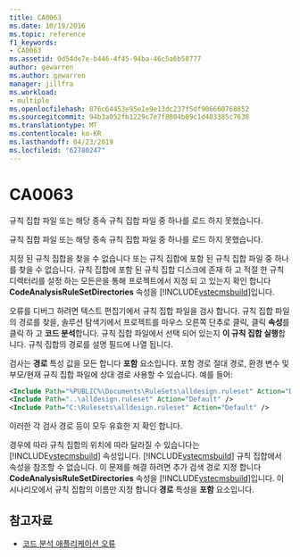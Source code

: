 ```yaml
---
title: CA0063
ms.date: 10/19/2016
ms.topic: reference
f1_keywords:
- CA0063
ms.assetid: 0d54de7e-b446-4f45-94ba-46c5a6b58777
author: gewarren
ms.author: gewarren
manager: jillfra
ms.workload:
- multiple
ms.openlocfilehash: 876c64453e95e1e9e13dc237f5df906660768852
ms.sourcegitcommit: 94b3a052fb1229c7e7f8804b09c1d403385c7630
ms.translationtype: MT
ms.contentlocale: ko-KR
ms.lasthandoff: 04/23/2019
ms.locfileid: "62780247"
---
```

# <a name="ca0063"></a>CA0063

규칙 집합 파일 또는 해당 종속 규칙 집합 파일 중 하나를 로드 하지 못했습니다.

규칙 집합 파일 또는 해당 종속 규칙 집합 파일 중 하나를 로드 하지 못했습니다.

지정 된 규칙 집합을 찾을 수 없습니다 또는 규칙 집합에 포함 된 규칙 집합 파일 중 하나를 찾을 수 없습니다. 규칙 집합에 포함 된 규칙 집합 디스크에 존재 하 고 적절 한 규칙 디렉터리를 설정 하는 모든은을 통해 프로젝트에서 지정 되 고 있는지 확인 합니다 **CodeAnalysisRuleSetDirectories** 속성을 [!INCLUDE[vstecmsbuild](../extensibility/internals/includes/vstecmsbuild_md.md)]입니다.

오류를 디버그 하려면 텍스트 편집기에서 규칙 집합 파일을 검사 합니다. 규칙 집합 파일의 경로를 찾을, 솔루션 탐색기에서 프로젝트를 마우스 오른쪽 단추로 클릭, 클릭 **속성**를 클릭 하 고 **코드 분석**합니다. 규칙 집합 파일에서 선택 되어 있는지 **이 규칙 집합 실행**합니다. 규칙 집합의 경로를 설명 필드에 나열 됩니다.

검사는 **경로** 특성 값을 모든 합니다 **포함** 요소입니다. 포함 경로 절대 경로, 환경 변수 및 부모/현재 규칙 집합 파일에 상대 경로 사용할 수 있습니다. 예를 들어:

```xml
<Include Path="%PUBLIC%\Documents\RuleSets\alldesign.ruleset" Action="Default" />
<Include Path="..\alldesign.ruleset" Action="Default" />
<Include Path="C:\Rulesets\alldesign.ruleset" Action="Default" />
```

이러한 각 검사 경로 등이 모두 유효한 지 확인 합니다.

경우에 따라 규칙 집합의 위치에 따라 달라질 수 있습니다는 [!INCLUDE[vstecmsbuild](../extensibility/internals/includes/vstecmsbuild_md.md)] 속성입니다. [!INCLUDE[vstecmsbuild](../extensibility/internals/includes/vstecmsbuild_md.md)] 규칙 집합에서 속성을 참조할 수 없습니다. 이 문제를 해결 하려면 추가 검색 경로 지정 합니다 **CodeAnalysisRuleSetDirectories** 속성을 [!INCLUDE[vstecmsbuild](../extensibility/internals/includes/vstecmsbuild_md.md)]입니다. 이 시나리오에서 규칙 집합의 이름만 지정 합니다 **경로** 특성을 **포함** 요소입니다.

## <a name="see-also"></a>참고자료

- [코드 분석 애플리케이션 오류](../code-quality/code-analysis-application-errors.md)